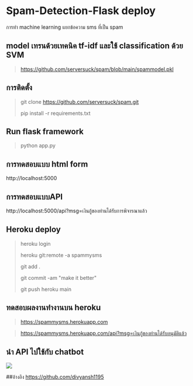 # Spam-Detection-Flask deploy

การทำ machine learning แยกข้อความ sms ที่เป็น spam

## model เทรนด้วยเทคนิค tf-idf และใช้ classification ด้วย SVM
> https://github.com/serversuck/spam/blob/main/spammodel.pkl



## การติดตั้ง
> git clone https://github.com/serversuck/spam.git
>
> pip install -r requirements.txt

## Run flask framework
> python app.py

## การทดสอบแบบ html form
http://localhost:5000

## การทดสอบแบบAPI
http://localhost:5000/api?msg=เงินกู้ของท่านได้รับการพิจารณาแล้ว

## Heroku deploy
> heroku login
> 
> heroku git:remote -a spammysms
> 
> git add .
> 
> git commit -am "make it better"
> 
> git push heroku main


## ทดสอบผลงานทำงานบน heroku

> https://spammysms.herokuapp.com

> https://spammysms.herokuapp.com/api?msg=เงินกู้ของท่านได้รับอนุมัติแล้ว

## นำ API ไปใช้กับ chatbot
<img src=http://techno.varee.ac.th/maxm5//Screen%20Shot%202565-05-30%20at%2012.45.42.png>

##อ้างอิง
https://github.com/divyansh1195

